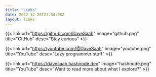 ```yaml
---
title: "Links"
date: 2022-12-26T23:34:08Z
layout: links
---
```


{{< link url="https://github.com/DaveSaah" image="github.png" title="GitHub" desc="Stay curious" >}}

{{< link url="https://youtube.com/@DaveSaah" image="youtube.png" title="YouTube" desc="Lazy programmer stuff" >}}

{{< link url="https://davesaah.hashnode.dev" image="hashnode.png" title="YouTube" desc="Want to read more about what I explore?" >}}
